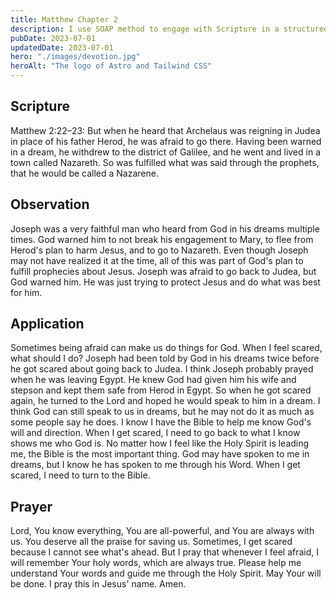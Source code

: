 ```yaml
---
title: Matthew Chapter 2
description: I use SOAP method to engage with Scripture in a structured and meaningful way, allowing it to guide my actions, and strengthen relationship with God.
pubDate: 2023-07-01
updatedDate: 2023-07-01
hero: "./images/devotion.jpg"
heroAlt: "The logo of Astro and Tailwind CSS"
---
```


## Scripture

  

Matthew 2:22–23: But when he heard that Archelaus was reigning in Judea in place of his father Herod, he was afraid to go there. Having been warned in a dream, he withdrew to the district of Galilee, and he went and lived in a town called Nazareth. So was fulfilled what was said through the prophets, that he would be called a Nazarene.

## Observation

Joseph was a very faithful man who heard from God in his dreams multiple times. God warned him to not break his engagement to Mary, to flee from Herod's plan to harm Jesus, and to go to Nazareth. Even though Joseph may not have realized it at the time, all of this was part of God's plan to fulfill prophecies about Jesus. Joseph was afraid to go back to Judea, but God warned him. He was just trying to protect Jesus and do what was best for him.
  

## Application

Sometimes being afraid can make us do things for God. When I feel scared, what should I do? Joseph had been told by God in his dreams twice before he got scared about going back to Judea. I think Joseph probably prayed when he was leaving Egypt. He knew God had given him his wife and stepson and kept them safe from Herod in Egypt. So when he got scared again, he turned to the Lord and hoped he would speak to him in a dream. I think God can still speak to us in dreams, but he may not do it as much as some people say he does. I know I have the Bible to help me know God's will and direction. When I get scared, I need to go back to what I know shows me who God is. No matter how I feel like the Holy Spirit is leading me, the Bible is the most important thing. God may have spoken to me in dreams, but I know he has spoken to me through his Word. When I get scared, I need to turn to the Bible.


## Prayer

Lord, You know everything, You are all-powerful, and You are always with us. You deserve all the praise for saving us. Sometimes, I get scared because I cannot see what's ahead. But I pray that whenever I feel afraid, I will remember Your holy words, which are always true. Please help me understand Your words and guide me through the Holy Spirit. May Your will be done. I pray this in Jesus' name. Amen.